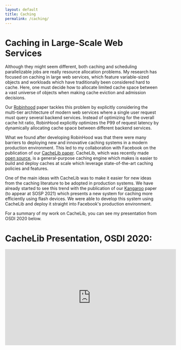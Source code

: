```yaml
---
layout: default 
title: Caching 
permalink: /caching/
---
```

# Caching in Large-Scale Web Services

Although they might seem different, both caching and scheduling parallelizable jobs are really resource allocation problems.
My research has focused on caching in large web services, which feature variable-sized objects and workloads which have traditionally been considered hard to cache.
Here, one must decide how to allocate limited cache space between a vast universe of objects when making cache eviction and admission decisions.

Our [Robinhood](https://www.usenix.org/system/files/osdi18-berger.pdf) paper tackles this problem by explicitly considering the multi-tier architecture of modern web services where a single user request must query several backend services. Instead of optimizing for the overall cache hit ratio, RobinHood explicitly optimizes the P99 of request latency by dynamically allocating cache space between different backend services.

What we found after developing RobinHood was that there were many barriers to deploying new and innovative caching systems in a modern production environment.  This led to my collaboration with Facebook on the publication of our [CacheLib paper](https://www.usenix.org/system/files/osdi20-berg.pdf).  CacheLib, which was recently made [open source](https://cachelib.org/), is a general-purpose caching engine which makes is easier to build and deploy caches at scale which leverage state-of-the-art caching policies and features.

One of the main ideas with CacheLib was to make it easier for new ideas from the caching literature to be adopted in production systems.  We have already started to see this trend with the publication of our [Kangaroo](/publications/) paper (to appear at SOSP 2021) which presents a new system for caching more efficiently using flash devices.  We were able to develop this system using CacheLib and deploy it straight into Facebook's production environment.

For a summary of my work on CacheLib, you can see my presentation from OSDI 2020 below.

# CacheLib Presentation, OSDI 2020:
<iframe width="560" height="315" src="https://www.youtube.com/embed/wp_X-Zg9WEo" title="YouTube video player" frameborder="0" allow="accelerometer; autoplay; clipboard-write; encrypted-media; gyroscope; picture-in-picture" allowfullscreen></iframe>
